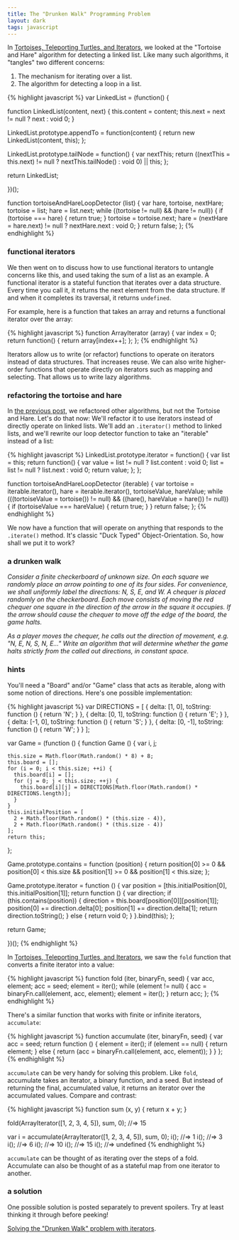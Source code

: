 ```yaml
---
title: The "Drunken Walk" Programming Problem
layout: dark
tags: javascript
---
```


In [Tortoises, Teleporting Turtles, and Iterators](http://braythwayt.com/2013/02/15/turtles-and-iterators.js.html), we looked at the "Tortoise and Hare" algorithm for detecting a linked list. Like many such algorithms, it "tangles" two different concerns:

1. The mechanism for iterating over a list.
2. The algorithm for detecting a loop in a list.

{% highlight javascript %}
var LinkedList = (function() {

  function LinkedList(content, next) {
    this.content = content;
    this.next = next != null ? next : void 0;
  }

  LinkedList.prototype.appendTo = function(content) {
    return new LinkedList(content, this);
  };

  LinkedList.prototype.tailNode = function() {
    var nextThis;
    return ((nextThis = this.next) != null ? nextThis.tailNode() : void 0) || this;
  };

  return LinkedList;

})();

function tortoiseAndHareLoopDetector (list) {
  var hare, tortoise, nextHare;
  tortoise = list;
  hare = list.next;
  while ((tortoise != null) && (hare != null)) {
    if (tortoise === hare) {
      return true;
    }
    tortoise = tortoise.next;
    hare = (nextHare = hare.next) != null ? nextHare.next : void 0;
  }
  return false;
};
{% endhighlight %}

### functional iterators

We then went on to discuss how to use functional iterators to untangle concerns like this, and used taking the sum of a list as an example. A functional iterator is a stateful function that iterates over a data structure. Every time you call it, it returns the next element from the data structure. If and when it completes its traversal, it returns `undefined`.

For example, here is a function that takes an array and returns a functional iterator over the array:

{% highlight javascript %}
function ArrayIterator (array) {
  var index = 0;
  return function() {
    return array[index++];
  };
};
{% endhighlight %}

Iterators allow us to write (or refactor) functions to operate on iterators instead of data structures. That increases reuse. We can also write higher-order functions that operate directly on iterators such as mapping and selecting. That allows us to write lazy algorithms.

### refactoring the tortoise and hare

In [the previous post](http://braythwayt.com/2013/02/15/turtles-and-iterators.js.html), we refactored other algorithms, but not the Tortoise and Hare. Let's do that now: We'll refactor it to use iterators instead of directly operate on linked lists. We'll add an `.iterator()` method to linked lists, and we'll rewrite our loop detector function to take an "iterable" instead of a list:

{% highlight javascript %}
LinkedList.prototype.iterator = function() {
  var list = this;
  return function() {
    var value = list != null ? list.content : void 0;
    list = list != null ? list.next : void 0;
    return value;
  };
};

function tortoiseAndHareLoopDetector (iterable) {
  var tortoise = iterable.iterator(),
      hare = iterable.iterator(), 
      tortoiseValue, 
      hareValue;
  while (((tortoiseValue = tortoise()) != null) && ((hare(), hareValue = hare()) != null)) {
    if (tortoiseValue === hareValue) {
      return true;
    }
  }
  return false;
};
{% endhighlight %}

We now have a function that will operate on anything that responds to the `.iterate()` method. It's classic "Duck Typed" Object-Orientation. So, how shall we put it to work?

### a drunken walk

*Consider a finite checkerboard of unknown size. On each square we randomly place an arrow pointing to one of its four sides. For convenience, we shall uniformly label the directions: N, S, E, and W. A chequer is placed randomly on the checkerboard. Each move consists of moving the red chequer one square in the direction of the arrow in the square it occupies. If the arrow should cause the chequer to move off the edge of the board, the game halts.*

*As a player moves the chequer, he calls out the direction of movement, e.g. "N, E, N, S, N, E..." Write an algorithm that will determine whether the game halts strictly from the called out directions, in constant space.*

### hints

You'll need a "Board" and/or "Game" class that acts as iterable, along with some notion of directions. Here's one possible implementation:

{% highlight javascript %}
var DIRECTIONS = [
                   {
                     delta: [1, 0],
                     toString: function () { return 'N'; }
                   },
                   {
                     delta: [0, 1],
                     toString: function () { return 'E'; }
                   },
                   {
                     delta: [-1, 0],
                     toString: function () { return 'S'; }
                   },
                   {
                     delta: [0, -1],
                     toString: function () { return 'W'; }
                   }
                 ];

var Game = (function () {
  function Game () {
    var i,
        j;
    
    this.size = Math.floor(Math.random() * 8) + 8;
    this.board = [];
    for (i = 0; i < this.size; ++i) {
      this.board[i] = [];
      for (j = 0; j < this.size; ++j) {
        this.board[i][j] = DIRECTIONS[Math.floor(Math.random() * DIRECTIONS.length)];
      }
    }
    this.initialPosition = [
      2 + Math.floor(Math.random() * (this.size - 4)), 
      2 + Math.floor(Math.random() * (this.size - 4))
    ];
    return this;
  };
  
  Game.prototype.contains = function (position) {
    return position[0] >= 0 && position[0] < this.size && position[1] >= 0 && position[1] < this.size;
  };
  
  Game.prototype.iterator = function () {
    var position = [this.initialPosition[0], this.initialPosition[1]];
    return function () {
      var direction;
      if (this.contains(position)) {
        direction = this.board[position[0]][position[1]];
        position[0] += direction.delta[0];
        position[1] += direction.delta[1];
        return direction.toString();
      }
      else {
        return void 0;
      }
    }.bind(this);
  };
  
  return Game;
  
})();
{% endhighlight %}

In [Tortoises, Teleporting Turtles, and Iterators](http://braythwayt.com/2013/02/15/turtles-and-iterators.js.html), we saw the `fold` function that converts a finite iterator into a value:

{% highlight javascript %}
function fold (iter, binaryFn, seed) {
  var acc, element;
  acc = seed;
  element = iter();
  while (element != null) {
    acc = binaryFn.call(element, acc, element);
    element = iter();
  }
  return acc;
};
{% endhighlight %}

There's a similar function that works with finite or infinite iterators, `accumulate`:

{% highlight javascript %}
function accumulate (iter, binaryFn, seed) {
  var acc = seed;
  return function () {
    element = iter();
    if (element == null) {
      return element;
    }
    else {
      return (acc = binaryFn.call(element, acc, element));
    }
  }
};
{% endhighlight %}

`accumulate` can be very handy for solving this problem. Like `fold`, accumulate takes an iterator, a binary function, and a seed. But instead of returning the final, accumulated value, it returns an iterator over the accumulated values. Compare and contrast:

{% highlight javascript %}
function sum (x, y) { return x + y; }

fold(ArrayIterator([1, 2, 3, 4, 5]), sum, 0);
  //=> 15

var i = accumulate(ArrayIterator([1, 2, 3, 4, 5]), sum, 0);
i();
  //=> 1
i();
  //=> 3
i();
  //=> 6
i();
  //=> 10
i();
  //=> 15
i();
  //=> undefined
{% endhighlight %}
  
`accumulate` can be thought of as iterating over the steps of a fold. Accumulate can also be thought of as a stateful map from one iterator to another.

### a solution

One possible solution is posted separately to prevent spoilers. Try at least thinking it through before peeking!

[Solving the "Drunken Walk" problem with iterators](http://braythwayt.com/2013/02/18/drunken-walk-solution.html).